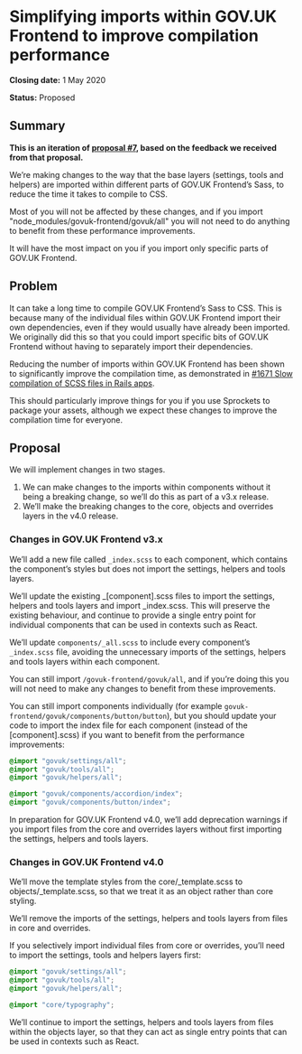 # Simplifying imports within GOV.UK Frontend to improve compilation performance

**Closing date:** 1 May 2020

**Status:** Proposed

## Summary

**This is an iteration of [proposal #7](https://github.com/alphagov/govuk-design-system-architecture/pull/21), based on the feedback we received from that proposal.**

We’re making changes to the way that the base layers (settings, tools and helpers) are imported within different parts of GOV.UK Frontend’s Sass, to reduce the time it takes to compile to CSS.

Most of you will not be affected by these changes, and if you import "node_modules/govuk-frontend/govuk/all" you will not need to do anything to benefit from these performance improvements.

It will have the most impact on you if you import only specific parts of GOV.UK Frontend.

## Problem

It can take a long time to compile GOV.UK Frontend’s Sass to CSS. This is because many of the individual files within GOV.UK Frontend import their own dependencies, even if they would usually have already been imported. We originally did this so that you could import specific bits of GOV.UK Frontend without having to separately import their dependencies.

Reducing the number of imports within GOV.UK Frontend has been shown to significantly improve the compilation time, as demonstrated in [#1671 Slow compilation of SCSS files in Rails apps](https://github.com/alphagov/govuk-frontend/issues/1671).

This should particularly improve things for you if you use Sprockets to package your assets, although we expect these changes to improve the compilation time for everyone.

## Proposal

We will implement changes in two stages.

1. We can make changes to the imports within components without it being a breaking change, so we’ll do this as part of a v3.x release.
2. We’ll make the breaking changes to the core, objects and overrides layers in the v4.0 release.

### Changes in GOV.UK Frontend v3.x

We’ll add a new file called `_index.scss` to each component, which contains the component’s styles but does not import the settings, helpers and tools layers.

We’ll update the existing _[component].scss files to import the settings, helpers and tools layers and import _index.scss. This will preserve the existing behaviour, and continue to provide a single entry point for individual components that can be used in contexts such as React.

We’ll update  `components/_all.scss` to include every component’s `_index.scss` file, avoiding the unnecessary imports of the settings, helpers and tools layers within each component.

You can still import `/govuk-frontend/govuk/all`, and if you’re doing this you will not need to make any changes to benefit from these improvements.

You can still import components individually (for example `govuk-frontend/govuk/components/button/button`), but you should update your code to import the index file for each component (instead of the [component].scss) if you want to benefit from the performance improvements:

```scss
@import "govuk/settings/all";
@import "govuk/tools/all";
@import "govuk/helpers/all";

@import "govuk/components/accordion/index";
@import "govuk/components/button/index";
```

In preparation for GOV.UK Frontend v4.0, we’ll add deprecation warnings if you import files from the core and overrides layers without first importing the settings, helpers and tools layers. 

### Changes in GOV.UK Frontend v4.0

We’ll move the template styles from the core/_template.scss to objects/_template.scss, so that we treat it as an object rather than core styling.

We’ll remove the imports of the settings, helpers and tools layers from files in core and overrides. 

If you selectively import individual files from core or overrides, you’ll need to import the settings, tools and helpers layers first:

```scss
@import "govuk/settings/all";
@import "govuk/tools/all";
@import "govuk/helpers/all";

@import "core/typography";
```

We’ll continue to import the settings, helpers and tools layers from files within the objects layer, so that they can act as single entry points that can be used in contexts such as React.
